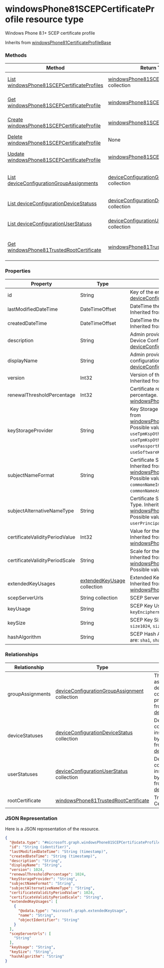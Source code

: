 # windowsPhone81SCEPCertificateProfile resource type

Windows Phone 8.1+ SCEP certificate profile

Inherits from [windowsPhone81CertificateProfileBase](windowsPhone81CertificateProfileBase.md)

### Methods
|Method|Return Type|Description|
|---|---|---|
|[List windowsPhone81SCEPCertificateProfiles](../api/windowsPhone81SCEPCertificateProfile_list.md)|[windowsPhone81SCEPCertificateProfile](windowsPhone81SCEPCertificateProfile.md) collection|List properties and relationships of the [windowsPhone81SCEPCertificateProfile](../resource/windowsPhone81SCEPCertificateProfile.md) objects.|
|[Get windowsPhone81SCEPCertificateProfile](../api/windowsPhone81SCEPCertificateProfile_get.md)|[windowsPhone81SCEPCertificateProfile](windowsPhone81SCEPCertificateProfile.md)|Read properties and relationships of the [windowsPhone81SCEPCertificateProfile](../resource/windowsPhone81SCEPCertificateProfile.md) object.|
|[Create windowsPhone81SCEPCertificateProfile](../api/windowsPhone81SCEPCertificateProfile_create.md)|[windowsPhone81SCEPCertificateProfile](windowsPhone81SCEPCertificateProfile.md)|Create a new [windowsPhone81SCEPCertificateProfile](../resource/windowsPhone81SCEPCertificateProfile.md) object.|
|[Delete windowsPhone81SCEPCertificateProfile](../api/windowsPhone81SCEPCertificateProfile_delete.md)|None|Deletes a [windowsPhone81SCEPCertificateProfile](../resource/windowsPhone81SCEPCertificateProfile.md).|
|[Update windowsPhone81SCEPCertificateProfile](../api/windowsPhone81SCEPCertificateProfile_update.md)|[windowsPhone81SCEPCertificateProfile](windowsPhone81SCEPCertificateProfile.md)|Update the properties of a [windowsPhone81SCEPCertificateProfile](../resource/windowsPhone81SCEPCertificateProfile.md) object.|
|[List deviceConfigurationGroupAssignments](../api/windowsPhone81SCEPCertificateProfile_list_deviceConfigurationGroupAssignment.md)|[deviceConfigurationGroupAssignment](deviceConfigurationGroupAssignment.md) collection|Get the deviceConfigurationGroupAssignments from the groupAssignments navigation property.|
|[List deviceConfigurationDeviceStatuss](../api/windowsPhone81SCEPCertificateProfile_list_deviceConfigurationDeviceStatus.md)|[deviceConfigurationDeviceStatus](deviceConfigurationDeviceStatus.md) collection|Get the deviceConfigurationDeviceStatuss from the deviceStatuses navigation property.|
|[List deviceConfigurationUserStatuss](../api/windowsPhone81SCEPCertificateProfile_list_deviceConfigurationUserStatus.md)|[deviceConfigurationUserStatus](deviceConfigurationUserStatus.md) collection|Get the deviceConfigurationUserStatuss from the userStatuses navigation property.|
|[Get windowsPhone81TrustedRootCertificate](../api/windowsPhone81SCEPCertificateProfile_get_windowsPhone81TrustedRootCertificate.md)|[windowsPhone81TrustedRootCertificate](windowsPhone81TrustedRootCertificate.md)|Get the [windowsPhone81TrustedRootCertificate](windowsPhone81TrustedRootCertificate.md) from the rootCertificate navigation property.|

### Properties
|Property|Type|Description|
|---|---|---|
|id|String|Key of the entity. Inherited from [deviceConfiguration](deviceConfiguration.md).|
|lastModifiedDateTime|DateTimeOffset|DateTime the object was last modified. Inherited from [deviceConfiguration](deviceConfiguration.md).|
|createdDateTime|DateTimeOffset|DateTime the object was created. Inherited from [deviceConfiguration](deviceConfiguration.md).|
|description|String|Admin provided description of the Device Configuration. Inherited from [deviceConfiguration](deviceConfiguration.md).|
|displayName|String|Admin provided name of the device configuration. Inherited from [deviceConfiguration](deviceConfiguration.md).|
|version|Int32|Version of the device configuration. Inherited from [deviceConfiguration](deviceConfiguration.md).|
|renewalThresholdPercentage|Int32|Certificate renewal threshold percentage. Inherited from [windowsPhone81CertificateProfileBase](windowsPhone81CertificateProfileBase.md).|
|keyStorageProvider|String|Key Storage Provider (KSP). Inherited from [windowsPhone81CertificateProfileBase](windowsPhone81CertificateProfileBase.md). Possible values are: `useTpmKspOtherwiseUseSoftwareKsp`, `useTpmKspOtherwiseFail`, `usePassportForWorkKspOtherwiseFail`, `useSoftwareKsp`.|
|subjectNameFormat|String|Certificate Subject Name Format. Inherited from [windowsPhone81CertificateProfileBase](windowsPhone81CertificateProfileBase.md). Possible values are: `commonName`, `commonNameIncludingEmail`, `commonNameAsEmail`.|
|subjectAlternativeNameType|String|Certificate Subject Alternative Name Type. Inherited from [windowsPhone81CertificateProfileBase](windowsPhone81CertificateProfileBase.md). Possible values are: `emailAddress`, `userPrincipalName`.|
|certificateValidityPeriodValue|Int32|Value for the Certificate Validtiy Period. Inherited from [windowsPhone81CertificateProfileBase](windowsPhone81CertificateProfileBase.md).|
|certificateValidityPeriodScale|String|Scale for the Certificate Validity Period. Inherited from [windowsPhone81CertificateProfileBase](windowsPhone81CertificateProfileBase.md). Possible values are: `days`, `months`, `years`.|
|extendedKeyUsages|[extendedKeyUsage](extendedKeyUsage.md) collection|Extended Key Usage (EKU) settings. Inherited from [windowsPhone81CertificateProfileBase](windowsPhone81CertificateProfileBase.md).|
|scepServerUrls|String collection|SCEP Server Url(s).|
|keyUsage|String|SCEP Key Usage. Possible values are: `keyEncipherment`, `digitalSignature`.|
|keySize|String|SCEP Key Size. Possible values are: `size1024`, `size2048`.|
|hashAlgorithm|String|SCEP Hash Algorithm. Possible values are: `sha1`, `sha2`.|

### Relationships
|Relationship|Type|Description|
|---|---|---|
|groupAssignments|[deviceConfigurationGroupAssignment](deviceConfigurationGroupAssignment.md) collection|The list of group assignments for the device configuration profile. Inherited from [deviceConfiguration](deviceConfiguration.md)|
|deviceStatuses|[deviceConfigurationDeviceStatus](deviceConfigurationDeviceStatus.md) collection|Device configuration installation stauts by device. Inherited from [deviceConfiguration](deviceConfiguration.md)|
|userStatuses|[deviceConfigurationUserStatus](deviceConfigurationUserStatus.md) collection|Device configuration installation stauts by user. Inherited from [deviceConfiguration](deviceConfiguration.md)|
|rootCertificate|[windowsPhone81TrustedRootCertificate](windowsPhone81TrustedRootCertificate.md)|Trusted Root Certificate.|

### JSON Representation
Here is a JSON representation of the resource.
<!-- {
  "blockType": "resource",
  "keyProperty": "id",
  "@odata.type": "microsoft.graph.windowsPhone81SCEPCertificateProfile"
}
-->
```json
{
  "@odata.type": "#microsoft.graph.windowsPhone81SCEPCertificateProfile",
  "id": "String (identifier)",
  "lastModifiedDateTime": "String (timestamp)",
  "createdDateTime": "String (timestamp)",
  "description": "String",
  "displayName": "String",
  "version": 1024,
  "renewalThresholdPercentage": 1024,
  "keyStorageProvider": "String",
  "subjectNameFormat": "String",
  "subjectAlternativeNameType": "String",
  "certificateValidityPeriodValue": 1024,
  "certificateValidityPeriodScale": "String",
  "extendedKeyUsages": [
    {
      "@odata.type": "microsoft.graph.extendedKeyUsage",
      "name": "String",
      "objectIdentifier": "String"
    }
  ],
  "scepServerUrls": [
    "String"
  ],
  "keyUsage": "String",
  "keySize": "String",
  "hashAlgorithm": "String"
}
```


